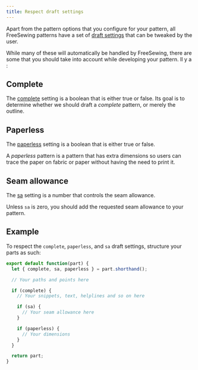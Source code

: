 ```yaml
---
title: Respect draft settings
---
```


Apart from the pattern options that you configure for your pattern, all FreeSewing patterns have a set of [draft settings](/reference/settings/) that can be tweaked by the user.

While many of these will automatically be handled by FreeSewing, there are some that you should take into account while developing your pattern. Il y a :

## Complete

The [complete](/reference/settings/#complete) setting is a boolean that is either true or false. Its goal is to determine whether we should draft a *complete* pattern, or merely the outline.

## Paperless

The [paperless](/reference/settings/#paperless) setting is a boolean that is either true or false.

A *paperless* pattern is a pattern that has extra dimensions so users can trace the paper on fabric or paper without having the need to print it.

## Seam allowance

The [sa](/reference/settings/#sa) setting is a number that controls the seam allowance.

Unless `sa` is zero, you should add the requested seam allowance to your pattern.

## Example

To respect the `complete`, `paperless`, and `sa` draft settings, structure your parts as such:

```js
export default function(part) {
  let { complete, sa, paperless } = part.shorthand();

  // Your paths and points here

  if (complete) {
    // Your snippets, text, helplines and so on here

    if (sa) {
      // Your seam allowance here
    }

    if (paperless) {
      // Your dimensions
    }
  }

  return part;
}
```

